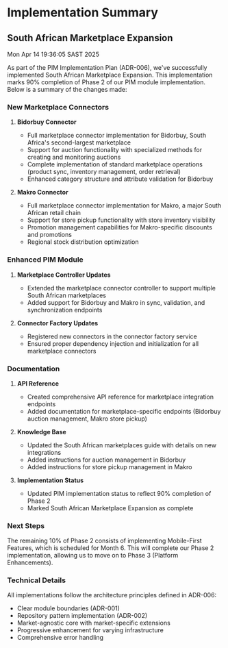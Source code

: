 Implementation Summary
================

## South African Marketplace Expansion

Mon Apr 14 19:36:05 SAST 2025

As part of the PIM Implementation Plan (ADR-006), we've successfully implemented South African Marketplace Expansion. This implementation marks 90% completion of Phase 2 of our PIM module implementation. Below is a summary of the changes made:

### New Marketplace Connectors

1. **Bidorbuy Connector**
   - Full marketplace connector implementation for Bidorbuy, South Africa's second-largest marketplace
   - Support for auction functionality with specialized methods for creating and monitoring auctions
   - Complete implementation of standard marketplace operations (product sync, inventory management, order retrieval)
   - Enhanced category structure and attribute validation for Bidorbuy

2. **Makro Connector**
   - Full marketplace connector implementation for Makro, a major South African retail chain
   - Support for store pickup functionality with store inventory visibility
   - Promotion management capabilities for Makro-specific discounts and promotions
   - Regional stock distribution optimization

### Enhanced PIM Module

1. **Marketplace Controller Updates**
   - Extended the marketplace connector controller to support multiple South African marketplaces
   - Added support for Bidorbuy and Makro in sync, validation, and synchronization endpoints

2. **Connector Factory Updates**
   - Registered new connectors in the connector factory service
   - Ensured proper dependency injection and initialization for all marketplace connectors

### Documentation

1. **API Reference**
   - Created comprehensive API reference for marketplace integration endpoints
   - Added documentation for marketplace-specific endpoints (Bidorbuy auction management, Makro store pickup)

2. **Knowledge Base**
   - Updated the South African marketplaces guide with details on new integrations
   - Added instructions for auction management in Bidorbuy
   - Added instructions for store pickup management in Makro

3. **Implementation Status**
   - Updated PIM implementation status to reflect 90% completion of Phase 2
   - Marked South African Marketplace Expansion as complete

### Next Steps

The remaining 10% of Phase 2 consists of implementing Mobile-First Features, which is scheduled for Month 6. This will complete our Phase 2 implementation, allowing us to move on to Phase 3 (Platform Enhancements).

### Technical Details

All implementations follow the architecture principles defined in ADR-006:
- Clear module boundaries (ADR-001)
- Repository pattern implementation (ADR-002)
- Market-agnostic core with market-specific extensions
- Progressive enhancement for varying infrastructure
- Comprehensive error handling
